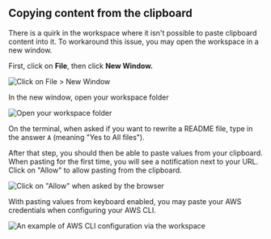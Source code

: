 ## Copying content from the clipboard

There is a quirk in the workspace where it isn't possible to paste clipboard content into it. To workaround this issue, you may open the workspace in a new window.

First, click on **File**, then click **New Window.**

![Click on File > New Window](ws-copy1.png)

In the new window, open your workspace folder

![Open your workspace folder](ws-copy2.png)

On the terminal, when asked if you want to rewrite a README file, type in the answer `A` (meaning "Yes to All files").

After that step, you should then be able to paste values from your clipboard. When pasting for the first time, you will see a notification next to your URL. Click on "Allow" to allow pasting from the clipboard.

![Click on "Allow" when asked by the browser](ws-copy3.png)

With pasting values from keyboard enabled, you may paste your AWS credentials when configuring your AWS CLI.

![An example of AWS CLI configuration via the workspace](ws-copy4.png)